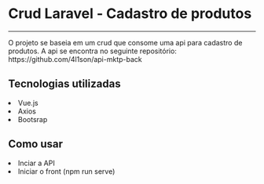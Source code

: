 <h1  >Crud Laravel - Cadastro de produtos</h1>
 <hr>
<p align="left">O projeto se baseia em um crud que consome uma api para cadastro de produtos. A api se encontra no seguinte repositório: https://github.com/4l1son/api-mktp-back</p>

<h2>Tecnologias utilizadas</h2>
<div style="display: inline_block">
  <li>Vue.js</li>
  <li>Axios</li>
 <li>Bootsrap</li>
</div>


<h2>Como usar</h2>
<div style="display: inline_block">
  <li>Inciar a API</li>
  <li>Iniciar o front (npm run serve)</li>
